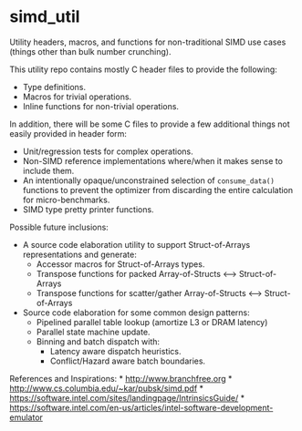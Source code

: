# simd_util
Utility headers, macros, and functions for non-traditional SIMD use cases (things other than bulk number crunching).

This utility repo contains mostly C header files to provide the following: 
 * Type definitions.
 * Macros for trivial operations.
 * Inline functions for non-trivial operations.
 
 In addition, there will be some C files to provide a few additional things not easily provided in header form:
  * Unit/regression tests for complex operations.
  * Non-SIMD reference implementations where/when it makes sense to include them.
  * An intentionally opaque/unconstrained selection of `consume_data()` functions to prevent the optimizer from discarding the entire calculation for micro-benchmarks.
  * SIMD type pretty printer functions.
 
 Possible future inclusions:
  * A source code elaboration utility to support Struct-of-Arrays representations and generate:
    * Accessor macros for Struct-of-Arrays types.
    * Transpose functions for packed Array-of-Structs <--> Struct-of-Arrays
    * Transpose functions for scatter/gather Array-of-Structs <--> Struct-of-Arrays
  * Source code elaboration for some common design patterns:
    * Pipelined parallel table lookup (amortize L3 or DRAM latency)
    * Parallel state machine update.
    * Binning and batch dispatch with:
      * Latency aware dispatch heuristics.
      * Conflict/Hazard aware batch boundaries.
   
   References and Inspirations:
    * http://www.branchfree.org
    * http://www.cs.columbia.edu/~kar/pubsk/simd.pdf
    * https://software.intel.com/sites/landingpage/IntrinsicsGuide/
    * https://software.intel.com/en-us/articles/intel-software-development-emulator
    
